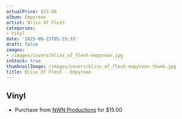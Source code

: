 ```yaml
---
actualPrice: $15.00
album: Empyrean
artist: Bliss Of Flesh
categories:
- Vinyl
date: '2025-08-15T05:19:33'
draft: false
images:
- /images/covers/bliss_of_flesh-empyrean.jpg
inStock: true
thumbnailImage: /images/covers/bliss_of_flesh-empyrean-thumb.jpg
title: Bliss Of Flesh - Empyrean
---
```


## Vinyl
* Purchase from [NWN Productions](http://shop.nwnprod.com/index.php?route=product/product&path=75&product_id=38029&sort=pd.name&order=ASC) for $15.00
